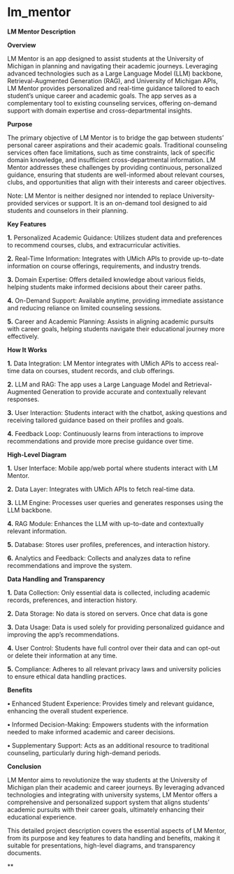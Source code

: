# lm_mentor

**LM Mentor Description**

**Overview**

LM Mentor is an app designed to assist students at the University of Michigan in planning and navigating their academic journeys. Leveraging advanced technologies such as a Large Language Model (LLM) backbone, Retrieval-Augmented Generation (RAG), and University of Michigan APIs, LM Mentor provides personalized and real-time guidance tailored to each student’s unique career and academic goals. The app serves as a complementary tool to existing counseling services, offering on-demand support with domain expertise and cross-departmental insights.

**Purpose**

The primary objective of LM Mentor is to bridge the gap between students’ personal career aspirations and their academic goals. Traditional counseling services often face limitations, such as time constraints, lack of specific domain knowledge, and insufficient cross-departmental information. LM Mentor addresses these challenges by providing continuous, personalized guidance, ensuring that students are well-informed about relevant courses, clubs, and opportunities that align with their interests and career objectives.

Note: LM Mentor is neither designed nor intended to replace University-provided services or support. It is an on-demand tool designed to aid students and counselors in their planning.

**Key Features**

 **1.**	Personalized Academic Guidance: Utilizes student data and preferences to recommend courses, clubs, and extracurricular activities.

 **2.** Real-Time Information: Integrates with UMich APIs to provide up-to-date information on course offerings, requirements, and industry trends.

 **3.**	Domain Expertise: Offers detailed knowledge about various fields, helping students make informed decisions about their career paths.

 **4.**	On-Demand Support: Available anytime, providing immediate assistance and reducing reliance on limited counseling sessions.

 **5.**	Career and Academic Planning: Assists in aligning academic pursuits with career goals, helping students navigate their educational journey more effectively.

**How It Works**

 **1.**	Data Integration: LM Mentor integrates with UMich APIs to access real-time data on courses, student records, and club offerings.

 **2.**	LLM and RAG: The app uses a Large Language Model and Retrieval-Augmented Generation to provide accurate and contextually relevant responses.

 **3.**	User Interaction: Students interact with the chatbot, asking questions and receiving tailored guidance based on their profiles and goals.

 **4.**	Feedback Loop: Continuously learns from interactions to improve recommendations and provide more precise guidance over time.

**High-Level Diagram**

 **1.**	User Interface: Mobile app/web portal where students interact with LM Mentor.

 **2.**	Data Layer: Integrates with UMich APIs to fetch real-time data.

 **3.**	LLM Engine: Processes user queries and generates responses using the LLM backbone.

 **4.**	RAG Module: Enhances the LLM with up-to-date and contextually relevant information.

 **5.**	Database: Stores user profiles, preferences, and interaction history.

 **6.**	Analytics and Feedback: Collects and analyzes data to refine recommendations and improve the system.

**Data Handling and Transparency**

 **1.**	Data Collection: Only essential data is collected, including academic records, preferences, and interaction history.

 **2.**	Data Storage: No data is stored on servers. Once chat data is gone

 **3.**	Data Usage: Data is used solely for providing personalized guidance and improving the app’s recommendations.

 **4.**	User Control: Students have full control over their data and can opt-out or delete their information at any time.

 **5.**	Compliance: Adheres to all relevant privacy laws and university policies to ensure ethical data handling practices.

**Benefits**

 **•**	Enhanced Student Experience: Provides timely and relevant guidance, enhancing the overall student experience.

 **•**	Informed Decision-Making: Empowers students with the information needed to make informed academic and career decisions.

 **•**	Supplementary Support: Acts as an additional resource to traditional counseling, particularly during high-demand periods.

**Conclusion**

LM Mentor aims to revolutionize the way students at the University of Michigan plan their academic and career journeys. By leveraging advanced technologies and integrating with university systems, LM Mentor offers a comprehensive and personalized support system that aligns students’ academic pursuits with their career goals, ultimately enhancing their educational experience.

This detailed project description covers the essential aspects of LM Mentor, from its purpose and key features to data handling and benefits, making it suitable for presentations, high-level diagrams, and transparency documents.

**
